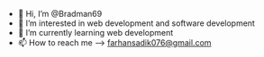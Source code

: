 - 👋 Hi, I’m @Bradman69
- 👀 I’m interested in web development and software development
- 🌱 I’m currently learning web development
- 📫 How to reach me --> farhansadik076@gmail.com
